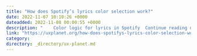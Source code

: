 ```yaml
---
title: "How does Spotify’s lyrics color selection work?"
date: 2022-11-07 10:10:26 +0000
dateadded: 2022-11-08 00:00:55 +0000
description: "    Color logic for lyrics in Spotify  Continue reading on UX Planet »  "
link: "https://uxplanet.org/how-does-spotifys-lyrics-color-selection-work-67d4fc8805dc?source=rss----819cc2aaeee0---4"
category:
directory: _directory/ux-planet.md
---
```

